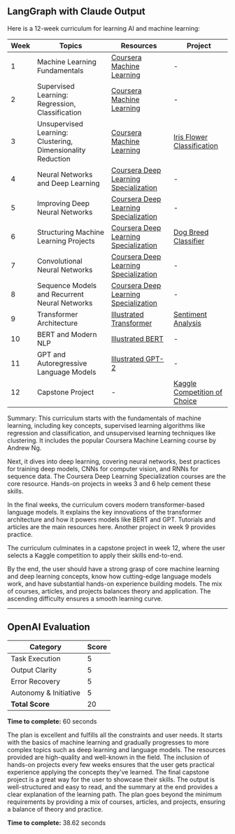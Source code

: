 ## LangGraph with Claude Output

Here is a 12-week curriculum for learning AI and machine learning:

| Week | Topics | Resources | Project |
|------|--------|-----------|---------|
| 1 | Machine Learning Fundamentals | [Coursera Machine Learning](https://www.coursera.org/learn/machine-learning) | - |  
| 2 | Supervised Learning: Regression, Classification | [Coursera Machine Learning](https://www.coursera.org/learn/machine-learning) | - |
| 3 | Unsupervised Learning: Clustering, Dimensionality Reduction | [Coursera Machine Learning](https://www.coursera.org/learn/machine-learning) | [Iris Flower Classification](https://www.kaggle.com/uciml/iris) |
| 4 | Neural Networks and Deep Learning | [Coursera Deep Learning Specialization](https://www.coursera.org/specializations/deep-learning) | - |
| 5 | Improving Deep Neural Networks | [Coursera Deep Learning Specialization](https://www.coursera.org/specializations/deep-learning) | - | 
| 6 | Structuring Machine Learning Projects | [Coursera Deep Learning Specialization](https://www.coursera.org/specializations/deep-learning) | [Dog Breed Classifier](https://www.kaggle.com/c/dog-breed-identification) |
| 7 | Convolutional Neural Networks | [Coursera Deep Learning Specialization](https://www.coursera.org/specializations/deep-learning) | - |
| 8 | Sequence Models and Recurrent Neural Networks | [Coursera Deep Learning Specialization](https://www.coursera.org/specializations/deep-learning) | - |
| 9 | Transformer Architecture | [Illustrated Transformer](https://jalammar.github.io/illustrated-transformer/) | [Sentiment Analysis](https://www.kaggle.com/c/sentiment-analysis-on-movie-reviews) | 
| 10 | BERT and Modern NLP | [Illustrated BERT](https://jalammar.github.io/illustrated-bert/) | - |
| 11 | GPT and Autoregressive Language Models | [Illustrated GPT-2](https://jalammar.github.io/illustrated-gpt2/) | - |  
| 12 | Capstone Project | - | [Kaggle Competition of Choice](https://www.kaggle.com/competitions) |

Summary:
This curriculum starts with the fundamentals of machine learning, including key concepts, supervised learning algorithms like regression and classification, and unsupervised learning techniques like clustering. It includes the popular Coursera Machine Learning course by Andrew Ng.

Next, it dives into deep learning, covering neural networks, best practices for training deep models, CNNs for computer vision, and RNNs for sequence data. The Coursera Deep Learning Specialization courses are the core resource. Hands-on projects in weeks 3 and 6 help cement these skills.

In the final weeks, the curriculum covers modern transformer-based language models. It explains the key innovations of the transformer architecture and how it powers models like BERT and GPT. Tutorials and articles are the main resources here. Another project in week 9 provides practice.

The curriculum culminates in a capstone project in week 12, where the user selects a Kaggle competition to apply their skills end-to-end.

By the end, the user should have a strong grasp of core machine learning and deep learning concepts, know how cutting-edge language models work, and have substantial hands-on experience building models. The mix of courses, articles, and projects balances theory and application. The ascending difficulty ensures a smooth learning curve.

---

## OpenAI Evaluation

| Category | Score |
|---|---|
| Task Execution | 5 |
| Output Clarity | 5 |
| Error Recovery | 5 |
| Autonomy & Initiative | 5 |
| **Total Score** | 20 |

**Time to complete:** 60 seconds

The plan is excellent and fulfills all the constraints and user needs. It starts with the basics of machine learning and gradually progresses to more complex topics such as deep learning and language models. The resources provided are high-quality and well-known in the field. The inclusion of hands-on projects every few weeks ensures that the user gets practical experience applying the concepts they've learned. The final capstone project is a great way for the user to showcase their skills. The output is well-structured and easy to read, and the summary at the end provides a clear explanation of the learning path. The plan goes beyond the minimum requirements by providing a mix of courses, articles, and projects, ensuring a balance of theory and practice.

**Time to complete:** 38.62 seconds
